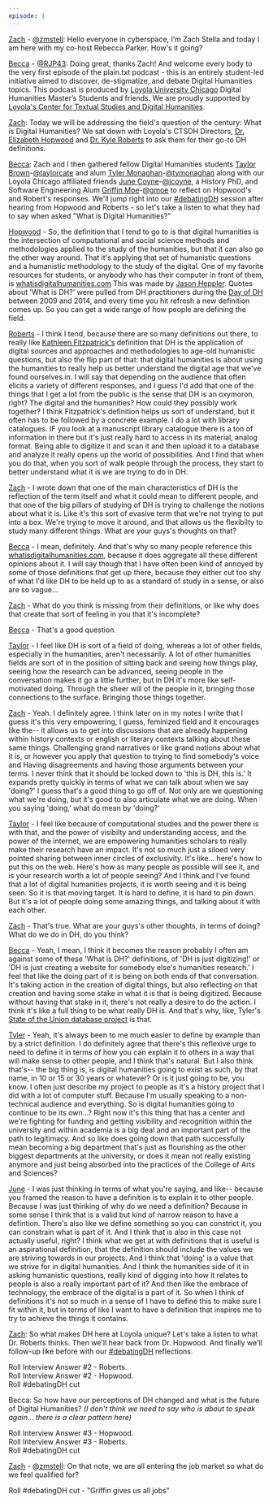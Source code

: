 ```yaml
---
episode: 1
---
```


[Zach](https://twitter.com/zstella48) - [@zmstell](https://github.com/zmstell): Hello everyone in cyberspace, I’m Zach Stella and today I am here with my co-host Rebecca Parker.  How's it going?
  
[Becca](https://twitter.com/bcpkr396) - [@RJP43](https://github.com/RJP43): Doing great, thanks Zach! And welcome every body to the very first episode of the plain.txt podcast - this is an entirely student-led initiative aimed to discover, de-stigmatize, and debate Digital Humanities topics. This podcast is produced by [Loyola University Chicago](https://www.luc.edu/) Digital Humanities Master’s Students and friends. We are proudly supported by [Loyola's Center for Textual Studies and Digital Humanities](https://www.luc.edu/ctsdh/).
  
[Zach](https://twitter.com/zstella48): Today we will be addressing the field's question of the century: What is Digital Humanities? We sat down with Loyola's CTSDH Directors, [Dr. Elizabeth Hopwood](https://twitter.com/LizzieHopwood) and [Dr. Kyle Roberts](https://twitter.com/kylebroberts) to ask them for their go-to DH definitions. 

[Becca](https://twitter.com/bcpkr396): Zach and I then gathered fellow Digital Humanities students [Taylor Brown](https://twitter.com/AdventScholar)-[@taylorcate](https://github.com/taylorcate) and alum [Tyler Monaghan](https://twitter.com/TyMonaghan)-[@tymonaghan](https://github.com/tymonaghan) along with our Loyola Chicago affiliated friends [June Coyne](https://twitter.com/junipercoyne)-[@jcoyne](https://github.com/jcoyne47), a History PhD, and Software Engineering Alum [Griffin Moe](https://twitter.com/griffin_moe)-[@gmoe](https://github.com/gmoe) to reflect on Hopwood's and Robert's responses. We'll jump right into our [#debatingDH](https://twitter.com/hashtag/DebatingDH?src=hashtag_click) session after hearing from Hopwood and Roberts - so let's take a listen to what they had to say when asked "What is Digital Humanities?"     
  
[Hopwood](https://twitter.com/LizzieHopwood) - So, the definition that I tend to go to is that digital humanities is the intersection of computational and social science methods and methodologies applied to the study of the humanities, but that it can also go the other way around. That it's applying that set of humanistic questions and a humanistic methodology to the study of the digital. One of my favorite resources for students, or anybody who has their computer in front of them, is [whatisdigitalhumanities.com](https://whatisdigitalhumanities.com/)  This was made by [Jason Heppler](http://jasonheppler.org/). Quotes about 'What is DH?' were pulled from DH practitioners during the [Day of DH](http://twitter.com/DayofDH) between 2009 and 2014, and every time you hit refresh a new definition comes up. So you can get a wide range of how people are defining the field.

[Roberts](https://twitter.com/kylebroberts) - I think I tend, because there are so many definitions out there, to really like [Kathleen Fitzpatrick's](https://twitter.com/kfitz) definition that DH is the application of digital sources and approaches and methodologies to age-old humanistic questions, but also the flip part of that: that digital humanities is about using the humanities to really help us better understand the digital age that we've found ourselves in. I will say that depending on the audience that often elicits a variety of different responses, and I guess I'd add that one of the things that I get a lot from the public is the sense that DH is an oxymoron, right? The digital and the humanities? How could they possibly work together? I think Fitzpatrick's definition helps us sort of understand, but it often has to be followed by a concrete example. I do a lot with library catalogues. IF you look at a manuscript library catalogue there is a ton of information in there but it's just really hard to access in its material, analog format. Being able to digitize it and scan it and then upload it to a database and analyze it really opens up the world of possibilities. And I find that when you do that, when you sort of walk people through the process, they start to better understand what it is we are trying to do in DH.

[Zach](https://twitter.com/zstella48) - I wrote down that one of the main characteristics of DH is the reflection of the term itself and what it could mean to different people, and that one of the big pillars of studying of DH is trying to challenge the notions about what it is. Like it's this sort of evasive term that we're not trying to put into a box. We're trying to move it around, and that allows us the flexibilty to study many different things. What are your guys's thoughts on that?

[Becca](https://twitter.com/bcpkr396) - I mean, definitely. And that's why so many people reference this [whatisdigitalhumanities.com](https://whatisdigitalhumanities.com/), because it does aggregate all these different opinions about it. I will say though that I have often been kind of annoyed by some of those definitions that get up there, because they either cut too shy of what I'd like DH to be held up to as a standard of study in a sense, or also are so vague...

[Zach](https://twitter.com/zstella48) - What do you think is missing from their definitions, or like why does that create that sort of feeling in you that it's incomplete?

[Becca](https://twitter.com/bcpkr396) - That's a good question.

[Taylor](https://twitter.com/AdventScholar) - I feel like DH is sort of a field of doing, whereas a lot of other fields, especially in the humanities, aren't necessarily. A lot of other humanities fields are sort of in the position of sitting back and seeing how things play, seeing how the research can be advanced, seeing people in the conversation makes it go a little further, but in DH it's more like self-motivated doing. Through the sheer will of the people in it, bringing those connections to the surface. Bringing those things together.

[Zach](https://twitter.com/zstella48) - Yeah. I definitely agree. I think later on in my notes I write that I guess it's this very empowering, I guess, feminized field and it encourages like the-- it allows us to get into discussions that are already happening within history contexts or english or literary contexts talking about these same things. Challenging grand narratives or like grand notions about what it is, or however you apply that question to trying to find somebody's voice and <??> Having disagreements and having those arguments between your terms. I never think that it should be locked down to 'this is DH, this is.' It expands pretty quickly in terms of what we can talk about when we say 'doing?' I guess that's a good thing to go off of. Not only are we questioning what we're doing, but it's good to also articulate what we are doing. When you saying 'doing,' what do mean by 'doing?' 

[Taylor](https://twitter.com/AdventScholar) - I feel like because of computational studies and the power there is with that, and the power of visibilty and understanding access, and the power of the internet, we are empowering humanities scholars to really make their research have an impact. It's not so much just a siloed very pointed sharing between inner circles of exclusivity. It's like... here's how to put this on the web. Here's how as many people as possible will see it, and is your research worth a lot of people seeing? And I think and I've found that a lot of digital humanities projects, it is worth seeing and it is being seen. So it is that moving target. It is hard to define, it is hard to pin down. But it's a lot of people doing some amazing things, and talking about it with each other.

[Zach](https://twitter.com/zstella48) - That's true. What are your guys's other thoughts, in terms of doing? What do we do in DH, do you think?

[Becca](https://twitter.com/bcpkr396) - Yeah, I mean, I think it becomes the reason probably I often am against some of these 'What is DH?' definitions, of 'DH is just digitizing!' or 'DH is just creating a website for somebody else's humanities research.' I feel that like the doing part of it is being on both ends of that conversation. It's taking action in the creation of digital things, but also reflecting on that creation and having some stake in what it is that is being digitized. Because without having that stake in it, there's not really a desire to do the action. I think it's like a full thing to be what really DH is. And that's why, like, Tyler's [State of the Union database project](https://twitter.com/SOTU_db) is that.

[Tyler](https://twitter.com/TyMonaghan) - Yeah, it's always been to me much easier to define by example than by a strict definition. I do definitely agree that there's this reflexive urge to need to define it in terms of how you can explain it to others in a way that will make sense to other people, and I think that's natural. But I also think that's-- the big thing is, is digital humanities going to exist as such, by that name, in 10 or 15 or 30 years or whatever? Or is it just going to be, you know. I often just describe my project to people as it's a history project that I did with a lot of computer stuff. Because I'm usually speaking to a non-technical audience and everything. So is digital humanities going to continue to be its own...? Right now it's this thing that has a center and we're fighting for funding and getting visibility and recognition within the university and within academia is a big deal and an important part of the path to legitimacy. And so like does going down that path successfully mean becoming a big department that's just as flourishing as the other biggest departments at the university, or does it mean not really existing anymore and just being absorbed into the practices of the College of Arts and Sciences?

[June](https://twitter.com/junipercoyne) - I was just thinking in terms of what you're saying, and like-- because you framed the reason to have a definition is to explain it to other people. Because I was just thinking of why do we need a definition? Because in some sense I think that is a valid but kind of narrow reason to have a defintion. There's also like we define something so you can constrict it, you can constrain what is part of it. And I think that is also in this case not actually useful, right? I think what we get at with definitions that is useful is an aspirational definition, that the definition should include the values we are striving towards in our projects. And I think that 'doing' is a value that we strive for in digital humanities. And I think the humanities side of it in asking humanistic questions, really kind of digging into how it relates to people is also a really important part of it? And then like the embrace of technology, the embrace of the digital is a part of it. So when I think of definitions it's not so much in a sense of I have to define this to make sure I fit within it, but in terms of like I want to have a definition that inspires me to try to achieve the things it contains.   
  
[Zach](https://twitter.com/zstella48): So what makes DH here at Loyola unique? Let's take a listen to what Dr. Roberts thinks. Then we'll hear back from Dr. Hopwood. And finally we'll follow-up like before with our [#debatingDH](https://twitter.com/hashtag/DebatingDH?src=hashtag_click) reflections.  
  
  
  
  
Roll Interview Answer #2 - Roberts.   
Roll Interview Answer #2 - Hopwood.   
Roll #debatingDH cut   
  
Becca: So how have our perceptions of DH changed and what is the future of Digital Humanities? *(I don't think we need to say who is about to speak again... there is a clear pattern here)*  
  
Roll Interview Answer #3 - Hopwood.    
Roll Interview Answer #3 - Roberts.    
Roll #debatingDH cut  
  
[Zach](https://twitter.com/zstella48) - [@zmstell](https://github.com/zmstell): On that note, we are all entering the job market so what do we feel qualified for?

Roll #debatingDH cut - "Griffin gives us all jobs"
